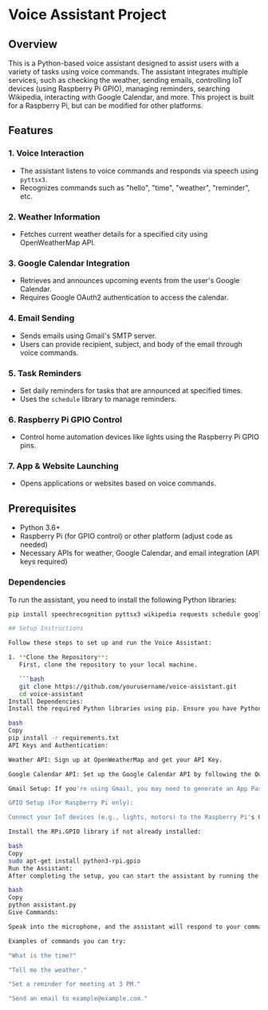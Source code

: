 # Voice Assistant Project

## Overview

This is a Python-based voice assistant designed to assist users with a variety of tasks using voice commands. The assistant integrates multiple services, such as checking the weather, sending emails, controlling IoT devices (using Raspberry Pi GPIO), managing reminders, searching Wikipedia, interacting with Google Calendar, and more. This project is built for a Raspberry Pi, but can be modified for other platforms.

## Features

### 1. **Voice Interaction**
   - The assistant listens to voice commands and responds via speech using `pyttsx3`.
   - Recognizes commands such as "hello", "time", "weather", "reminder", etc.

### 2. **Weather Information**
   - Fetches current weather details for a specified city using OpenWeatherMap API.

### 3. **Google Calendar Integration**
   - Retrieves and announces upcoming events from the user's Google Calendar.
   - Requires Google OAuth2 authentication to access the calendar.

### 4. **Email Sending**
   - Sends emails using Gmail's SMTP server.
   - Users can provide recipient, subject, and body of the email through voice commands.

### 5. **Task Reminders**
   - Set daily reminders for tasks that are announced at specified times.
   - Uses the `schedule` library to manage reminders.

### 6. **Raspberry Pi GPIO Control**
   - Control home automation devices like lights using the Raspberry Pi GPIO pins.

### 7. **App & Website Launching**
   - Opens applications or websites based on voice commands.

## Prerequisites

- Python 3.6+ 
- Raspberry Pi (for GPIO control) or other platform (adjust code as needed)
- Necessary APIs for weather, Google Calendar, and email integration (API keys required)

### Dependencies

To run the assistant, you need to install the following Python libraries:

```bash
pip install speechrecognition pyttsx3 wikipedia requests schedule google-api-python-client google-auth-httplib2 RPi.GPIO

## Setup Instructions

Follow these steps to set up and run the Voice Assistant:

1. **Clone the Repository**:  
   First, clone the repository to your local machine.

   ```bash
   git clone https://github.com/yourusername/voice-assistant.git
   cd voice-assistant
Install Dependencies:
Install the required Python libraries using pip. Ensure you have Python 3.6+ installed.

bash
Copy
pip install -r requirements.txt
API Keys and Authentication:

Weather API: Sign up at OpenWeatherMap and get your API Key.

Google Calendar API: Set up the Google Calendar API by following the Quickstart Guide and download the credentials.json file for OAuth2 authentication.

Gmail Setup: If you're using Gmail, you may need to generate an App Password if you have 2FA enabled.

GPIO Setup (For Raspberry Pi only):

Connect your IoT devices (e.g., lights, motors) to the Raspberry Pi's GPIO pins.

Install the RPi.GPIO library if not already installed:

bash
Copy
sudo apt-get install python3-rpi.gpio
Run the Assistant:
After completing the setup, you can start the assistant by running the following command:

bash
Copy
python assistant.py
Give Commands:

Speak into the microphone, and the assistant will respond to your commands.

Examples of commands you can try:

"What is the time?"

"Tell me the weather."

"Set a reminder for meeting at 3 PM."

"Send an email to example@example.com."
